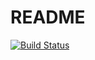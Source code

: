 # README

[![Build Status](https://travis-ci.org/egobude/docker-travis-test.svg?branch=master)](https://travis-ci.org/egobude/test-travis)
